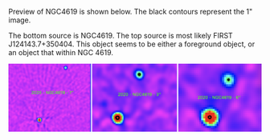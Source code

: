 Preview of NGC4619 is shown below. The black contours represent the 1" image. 

The bottom source is NGC4619. The top source is most likely FIRST J124143.7+350404. This object seems to be either a foreground object, or an object that within NGC 4619.

![NGC4619](NGC4619.png "NGC4619")

